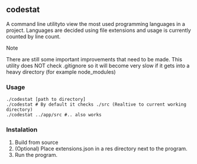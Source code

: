 ## codestat
A command line utilityto view the most used programming languages in a project. Languages are decided using file extensions and usage is currently counted by line count.

> [!NOTE]
> There are still some important improvements that need to be made. This utility does NOT check .gitignore so it will become very slow if it gets into a heavy directory (for example node_modules)

### Usage
```
./codestat [path to directory]
./codestat # By default it checks ./src (Realtive to current working directory)
./codestat ../app/src #.. also works
```

### Instalation
1. Build from source
2. (Optional) Place extensions.json in a res directory next to the program.
3. Run the program.
